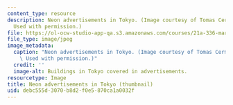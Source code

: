```yaml
---
content_type: resource
description: Neon advertisements in Tokyo. (Image courtesy of Tomas Cermak and stock.XCHNG.
  Used with permission.)
file: https://ol-ocw-studio-app-qa.s3.amazonaws.com/courses/21a-336-marketing-microchips-and-mcdonalds-debating-globalization-spring-2004/debc555d3070b8d2f0e5870ca1a0032f_21a-336s04-th.jpg
file_type: image/jpeg
image_metadata:
  caption: "Neon advertisements in Tokyo. (Image courtesy of Tomas Cermak and\_[stock.XCHNG](http://www.sxc.hu/).\
    \ Used with permission.)"
  credit: ''
  image-alt: Buildings in Tokyo covered in advertisements.
resourcetype: Image
title: Neon advertisements in Tokyo (thumbnail)
uid: debc555d-3070-b8d2-f0e5-870ca1a0032f
---
```

